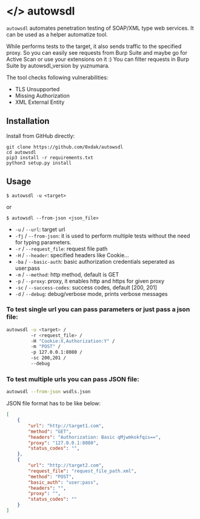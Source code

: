 # </> autowsdl

`autowsdl` automates penetration testing of SOAP/XML type web services. It can be used as a helper automatize tool.

While performs tests to the target, it also sends traffic to the specified proxy.
So you can easily see requests from Burp Suite and maybe go for Active Scan or use your extensions on it :)
You can filter requests in Burp Suite by autowsdl_version by yuznumara.

The tool checks following vulnerabilities:
- TLS Unsupported
- Missing Authorization
- XML External Entity

## Installation

Install from GitHub directly:

```
git clone https://github.com/0xdak/autowsdl
cd autowsdl
pip3 install -r requirements.txt
python3 setup.py install
```

## Usage

`$ autowsdl -u <target>` 

or 

`$ autowsdl --from-json <json_file>`

- `-u` / `--url`: target url
- `-fj` / `--from-json`: it is used to perform multiple tests without the need for typing parameters.
- `-r` / `--request_file`: request file path
- `-H` / `--header`: specified headers like Cookie...
- `-ba` / `--basic-auth`: basic authorization credentials seperated as user:pass
- `-m` / `--method`: http method, default is GET
- `-p` / `--proxy`: proxy, it enables http and https for given proxy
- `-sc` / `--success-codes`: success codes, default [200, 201]
- `-d` / `--debug`: debug/verbose mode, prints verbose messages

### To test single url you can pass parameters or just pass a json file:

```bash
autowsdl -u <target> /
         -r <request_file> /
         -H "Cookie:X,Authorization:Y" /
         -m "POST" /
         -p 127.0.0.1:8080 /
         -sc 200,201 /
         --debug
```

### To test multiple urls you can pass JSON file:

```bash
autowsdl --from-json wsdls.json
```

JSON file format has to be like below:

```json
[
    {
        "url": "http://target1.com",
        "method": "GET",
        "headers": "Authorization: Basic qMjwmkokfqis==",
        "proxy": "127.0.0.1:8080",
        "status_codes": "",
    },
    {
        "url": "http://target2.com",
        "request_file": "request_file_path.xml",
        "method": "POST",
        "basic_auth": "user:pass",
        "headers": "",
        "proxy": "",
        "status_codes": ""
    }   
]
```
